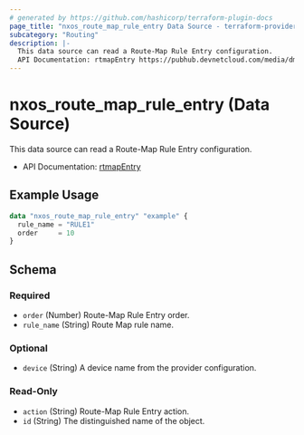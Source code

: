 ```yaml
---
# generated by https://github.com/hashicorp/terraform-plugin-docs
page_title: "nxos_route_map_rule_entry Data Source - terraform-provider-nxos"
subcategory: "Routing"
description: |-
  This data source can read a Route-Map Rule Entry configuration.
  API Documentation: rtmapEntry https://pubhub.devnetcloud.com/media/dme-docs-10-2-2/docs/Routing%20and%20Forwarding/rtmap:Entry/
---
```


# nxos_route_map_rule_entry (Data Source)

This data source can read a Route-Map Rule Entry configuration.

- API Documentation: [rtmapEntry](https://pubhub.devnetcloud.com/media/dme-docs-10-2-2/docs/Routing%20and%20Forwarding/rtmap:Entry/)

## Example Usage

```terraform
data "nxos_route_map_rule_entry" "example" {
  rule_name = "RULE1"
  order     = 10
}
```

<!-- schema generated by tfplugindocs -->
## Schema

### Required

- `order` (Number) Route-Map Rule Entry order.
- `rule_name` (String) Route Map rule name.

### Optional

- `device` (String) A device name from the provider configuration.

### Read-Only

- `action` (String) Route-Map Rule Entry action.
- `id` (String) The distinguished name of the object.
